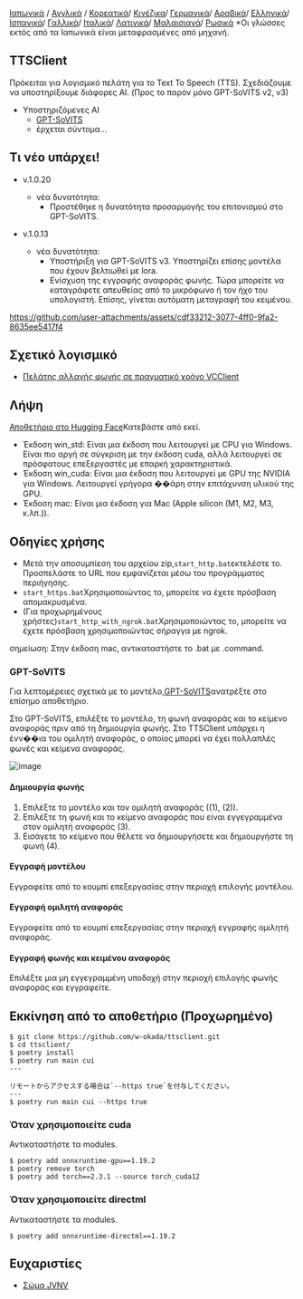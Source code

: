 [Ιαπωνικά](/README.md) /
[Αγγλικά](/docs_i18n/README_en.md) /
[Κορεατικά](/docs_i18n/README_ko.md)/
[Κινέζικα](/docs_i18n/README_zh.md)/
[Γερμανικά](/docs_i18n/README_de.md)/
[Αραβικά](/docs_i18n/README_ar.md)/
[Ελληνικά](/docs_i18n/README_el.md)/
[Ισπανικά](/docs_i18n/README_es.md)/
[Γαλλικά](/docs_i18n/README_fr.md)/
[Ιταλικά](/docs_i18n/README_it.md)/
[Λατινικά](/docs_i18n/README_la.md)/
[Μαλαισιανά](/docs_i18n/README_ms.md)/
[Ρωσικά](/docs_i18n/README_ru.md)
*Οι γλώσσες εκτός από τα Ιαπωνικά είναι μεταφρασμένες από μηχανή.

## TTSClient

Πρόκειται για λογισμικό πελάτη για το Text To Speech (TTS).
Σχεδιάζουμε να υποστηρίξουμε διάφορες AI. (Προς το παρόν μόνο GPT-SoVITS v2, v3)

* Υποστηριζόμενες AI
  * [GPT-SoVITS](https://github.com/RVC-Boss/GPT-SoVITS)
  * έρχεται σύντομα...

## Τι νέο υπάρχει!

* v.1.0.20
  * νέα δυνατότητα:
    * Προστέθηκε η δυνατότητα προσαρμογής του επιτονισμού στο GPT-SoVITS.

* v.1.0.13
  * νέα δυνατότητα:
    * Υποστήριξη για GPT-SoVITS v3. Υποστηρίζει επίσης μοντέλα που έχουν βελτιωθεί με lora.
    * Ενίσχυση της εγγραφής αναφοράς φωνής. Τώρα μπορείτε να καταγράφετε απευθείας από το μικρόφωνο ή τον ήχο του υπολογιστή. Επίσης, γίνεται αυτόματη μεταγραφή του κειμένου.

https://github.com/user-attachments/assets/cdf33212-3077-4ff0-9fa2-8635ee5417f4

## Σχετικό λογισμικό

* [Πελάτης αλλαγής φωνής σε πραγματικό χρόνο VCClient](https://github.com/w-okada/voice-changer)

## Λήψη

[Αποθετήριο στο Hugging Face](https://huggingface.co/wok000/ttsclient000/tree/main)Κατεβάστε από εκεί.

* Έκδοση win_std: Είναι μια έκδοση που λειτουργεί με CPU για Windows. Είναι πιο αργή σε σύγκριση με την έκδοση cuda, αλλά λειτουργεί σε πρόσφατους επεξεργαστές με επαρκή χαρακτηριστικά.
* Έκδοση win_cuda: Είναι μια έκδοση που λειτουργεί με GPU της NVIDIA για Windows. Λειτουργεί γρήγορα ��άρη στην επιτάχυνση υλικού της GPU.
* Έκδοση mac: Είναι μια έκδοση για Mac (Apple silicon (M1, M2, M3, κ.λπ.)).

## Οδηγίες χρήσης

* Μετά την αποσυμπίεση του αρχείου zip,`start_http.bat`εκτελέστε το. Προσπελάστε το URL που εμφανίζεται μέσω του προγράμματος περιήγησης.
* `start_https.bat`Χρησιμοποιώντας το, μπορείτε να έχετε πρόσβαση απομακρυσμένα.
* (Για προχωρημένους χρήστες)`start_http_with_ngrok.bat`Χρησιμοποιώντας το, μπορείτε να έχετε πρόσβαση χρησιμοποιώντας σήραγγα με ngrok.

σημείωση: Στην έκδοση mac, αντικαταστήστε το .bat με .command.

### GPT-SoVITS

Για λεπτομέρειες σχετικά με το μοντέλο,[GPT-SoVITS](https://github.com/RVC-Boss/GPT-SoVITS)ανατρέξτε στο επίσημο αποθετήριο.

Στο GPT-SoVITS, επιλέξτε το μοντέλο, τη φωνή αναφοράς και το κείμενο αναφοράς πριν από τη δημιουργία φωνής. Στο TTSClient υπάρχει η ένν��ια του ομιλητή αναφοράς, ο οποίος μπορεί να έχει πολλαπλές φωνές και κείμενα αναφοράς.

![image](https://github.com/user-attachments/assets/032a65ed-b9d5-4f8a-8efe-73bd10b66593)

#### Δημιουργία φωνής

1. Επιλέξτε το μοντέλο και τον ομιλητή αναφοράς ((1), (2)).
2. Επιλέξτε τη φωνή και το κείμενο αναφοράς που είναι εγγεγραμμένα στον ομιλητή αναφοράς (3).
3. Εισάγετε το κείμενο που θέλετε να δημιουργήσετε και δημιουργήστε τη φωνή (4).

#### Εγγραφή μοντέλου

Εγγραφείτε από το κουμπί επεξεργασίας στην περιοχή επιλογής μοντέλου.

#### Εγγραφή ομιλητή αναφοράς

Εγγραφείτε από το κουμπί επεξεργασίας στην περιοχή εγγραφής ομιλητή αναφοράς.

#### Εγγραφή φωνής και κειμένου αναφοράς

Επιλέξτε μια μη εγγεγραμμένη υποδοχή στην περιοχή επιλογής φωνής αναφοράς και εγγραφείτε.

## Εκκίνηση από το αποθετήριο (Προχωρημένο)

```
$ git clone https://github.com/w-okada/ttsclient.git
$ cd ttsclient/
$ poetry install
$ poetry run main cui
---

リモートからアクセスする場合は`--https true`を付与してください。
---
$ poetry run main cui --https true
```

### Όταν χρησιμοποιείτε cuda

Αντικαταστήστε τα modules.

```
$ poetry add onnxruntime-gpu==1.19.2
$ poetry remove torch
$ poetry add torch==2.3.1 --source torch_cuda12
```

### Όταν χρησιμοποιείτε directml

Αντικαταστήστε τα modules.

```
$ poetry add onnxruntime-directml==1.19.2
```

## Ευχαριστίες

* [Σώμα JVNV](https://sites.google.com/site/shinnosuketakamichi/research-topics/jvnv_corpus)
